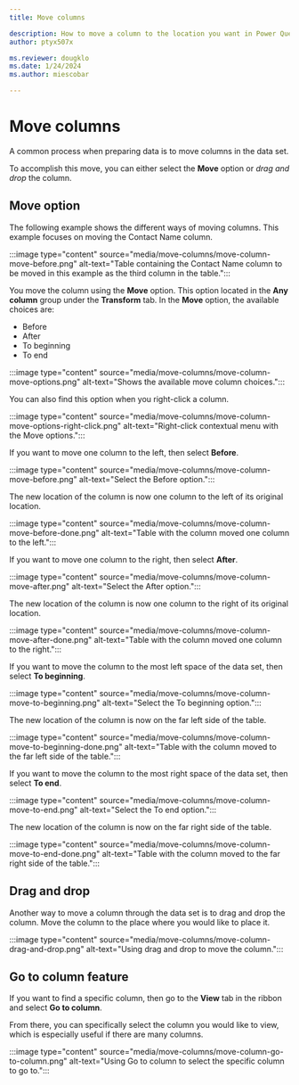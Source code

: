 ```yaml
---
title: Move columns

description: How to move a column to the location you want in Power Query.
author: ptyx507x

ms.reviewer: dougklo
ms.date: 1/24/2024
ms.author: miescobar

---
```


# Move columns

A common process when preparing data is to move columns in the data set.

To accomplish this move, you can either select the **Move** option or *drag and drop* the column.

## Move option

The following example shows the different ways of moving columns. This example focuses on moving the Contact Name column.

:::image type="content" source="media/move-columns/move-column-move-before.png" alt-text="Table containing the Contact Name column to be moved in this example as the third column in the table.":::

You move the column using the **Move** option. This option located in the **Any column** group under the **Transform** tab. In the **Move** option, the available choices are:

* Before
* After
* To beginning
* To end

:::image type="content" source="media/move-columns/move-column-move-options.png" alt-text="Shows the available move column choices.":::

You can also find this option when you right-click a column.

:::image type="content" source="media/move-columns/move-column-move-options-right-click.png" alt-text="Right-click contextual menu with the Move options.":::

If you want to move one column to the left, then select **Before**.

:::image type="content" source="media/move-columns/move-column-move-before.png" alt-text="Select the Before option.":::

The new location of the column is now one column to the left of its original location.

:::image type="content" source="media/move-columns/move-column-move-before-done.png" alt-text="Table with the column moved one column to the left.":::

If you want to move one column to the right, then select **After**.

:::image type="content" source="media/move-columns/move-column-move-after.png" alt-text="Select the After option.":::

The new location of the column is now one column to the right of its original location.

:::image type="content" source="media/move-columns/move-column-move-after-done.png" alt-text="Table with the column moved one column to the right.":::

If you want to move the column to the most left space of the data set, then select **To beginning**.

:::image type="content" source="media/move-columns/move-column-move-to-beginning.png" alt-text="Select the To beginning option.":::

The new location of the column is now on the far left side of the table.

:::image type="content" source="media/move-columns/move-column-move-to-beginning-done.png" alt-text="Table with the column moved to the far left side of the table.":::

If you want to move the column to the most right space of the data set, then select **To end**.

:::image type="content" source="media/move-columns/move-column-move-to-end.png" alt-text="Select the To end option.":::

The new location of the column is now on the far right side of the table.

:::image type="content" source="media/move-columns/move-column-move-to-end-done.png" alt-text="Table with the column moved to the far right side of the table.":::

## Drag and drop

Another way to move a column through the data set is to drag and drop the column.
Move the column to the place where you would like to place it.

:::image type="content" source="media/move-columns/move-column-drag-and-drop.png" alt-text="Using drag and drop to move the column.":::

## Go to column feature

If you want to find a specific column, then go to the **View** tab in the ribbon and select **Go to column**.

From there, you can specifically select the column you would like to view, which is especially useful if there are many columns.

:::image type="content" source="media/move-columns/move-column-go-to-column.png" alt-text="Using Go to column to select the specific column to go to.":::
